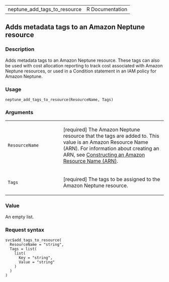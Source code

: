<table style="width: 100%;">
<tbody>
<tr class="odd">
<td>neptune_add_tags_to_resource</td>
<td style="text-align: right;">R Documentation</td>
</tr>
</tbody>
</table>

## Adds metadata tags to an Amazon Neptune resource

### Description

Adds metadata tags to an Amazon Neptune resource. These tags can also be
used with cost allocation reporting to track cost associated with Amazon
Neptune resources, or used in a Condition statement in an IAM policy for
Amazon Neptune.

### Usage

    neptune_add_tags_to_resource(ResourceName, Tags)

### Arguments

<table>
<colgroup>
<col style="width: 35%" />
<col style="width: 65%" />
</colgroup>
<tbody>
<tr class="odd">
<td><code
id="neptune_add_tags_to_resource_:_ResourceName">ResourceName</code></td>
<td><p>[required] The Amazon Neptune resource that the tags are added
to. This value is an Amazon Resource Name (ARN). For information about
creating an ARN, see <a
href="https://docs.aws.amazon.com/neptune/latest/userguide/#tagging.ARN.Constructing">Constructing
an Amazon Resource Name (ARN)</a>.</p></td>
</tr>
<tr class="even">
<td><code id="neptune_add_tags_to_resource_:_Tags">Tags</code></td>
<td><p>[required] The tags to be assigned to the Amazon Neptune
resource.</p></td>
</tr>
</tbody>
</table>

### Value

An empty list.

### Request syntax

    svc$add_tags_to_resource(
      ResourceName = "string",
      Tags = list(
        list(
          Key = "string",
          Value = "string"
        )
      )
    )

